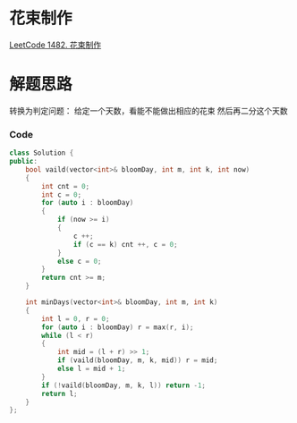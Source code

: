 # 花束制作
[LeetCode 1482. 花束制作](https://leetcode.cn/problems/minimum-number-of-days-to-make-m-bouquets/)

# 解题思路
转换为判定问题：
给定一个天数，看能不能做出相应的花束
然后再二分这个天数

### Code
```cpp
class Solution {
public:
    bool vaild(vector<int>& bloomDay, int m, int k, int now)
    {
        int cnt = 0;
        int c = 0;
        for (auto i : bloomDay)
        {
            if (now >= i)
            {
                c ++;
                if (c == k) cnt ++, c = 0;
            }
            else c = 0;
        }
        return cnt >= m;
    }

    int minDays(vector<int>& bloomDay, int m, int k) 
    {
        int l = 0, r = 0;
        for (auto i : bloomDay) r = max(r, i);
        while (l < r)
        {
            int mid = (l + r) >> 1;
            if (vaild(bloomDay, m, k, mid)) r = mid;
            else l = mid + 1;
        }
        if (!vaild(bloomDay, m, k, l)) return -1;
        return l;
    }
};
```